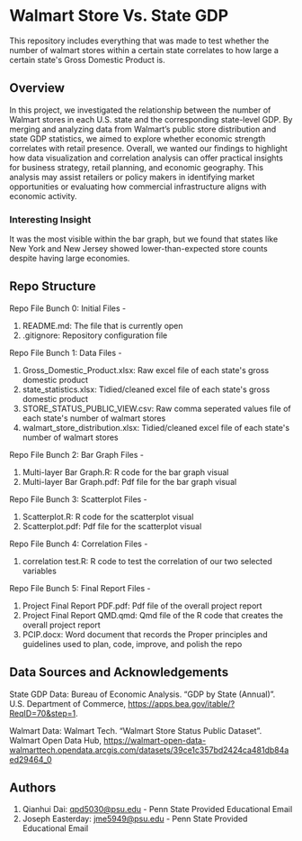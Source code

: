 # Walmart Store Vs. State GDP

This repository includes everything that was made to test whether the number of walmart stores within a certain state correlates to how large a certain state's Gross Domestic Product is.

## Overview

In this project, we investigated the relationship between the number of Walmart stores in each U.S. state and the corresponding state-level GDP. By merging and analyzing data from Walmart’s public store distribution and state GDP statistics, we aimed to explore whether economic strength correlates with retail presence. Overall, we wanted our findings to highlight how data visualization and correlation analysis can offer practical insights for business strategy, retail planning, and economic geography. This analysis may assist retailers or policy makers in identifying market opportunities or evaluating how commercial infrastructure aligns with economic activity.

### Interesting Insight

It was the most visible within the bar graph, but we found that states like New York and New Jersey showed lower-than-expected store counts despite having large economies.

## Repo Structure

Repo File Bunch 0: Initial Files - 
1) README.md: The file that is currently open 
2) .gitignore: Repository configuration file 

Repo File Bunch 1: Data Files -
1) Gross_Domestic_Product.xlsx: Raw excel file of each state's gross domestic product 
2) state_statistics.xlsx: Tidied/cleaned excel file of each state's gross domestic product 
3) STORE_STATUS_PUBLIC_VIEW.csv: Raw comma seperated values file of each state's number of walmart stores 
4) walmart_store_distribution.xlsx: Tidied/cleaned excel file of each state's number of walmart stores 

Repo File Bunch 2: Bar Graph Files - 
1) Multi-layer Bar Graph.R: R code for the bar graph visual 
2) Multi-layer Bar Graph.pdf: Pdf file for the bar graph visual 

Repo File Bunch 3: Scatterplot Files - 
1) Scatterplot.R: R code for the scatterplot visual 
2) Scatterplot.pdf: Pdf file for the scatterplot visual
    
Repo File Bunch 4: Correlation Files - 
1) correlation test.R: R code to test the correlation of our two selected variables 

Repo File Bunch 5: Final Report Files - 
1) Project Final Report PDF.pdf: Pdf file of the overall project report 
2) Project Final Report QMD.qmd: Qmd file of the R code that creates the overall project report
3) PCIP.docx: Word document that records the Proper principles and guidelines used to plan, code, improve, and polish the repo

## Data Sources and Acknowledgements

State GDP Data:
Bureau of Economic Analysis. “GDP by State (Annual)”. U.S. Department of Commerce, https://apps.bea.gov/itable/?ReqID=70&step=1.

Walmart Data:
Walmart Tech. “Walmart Store Status Public Dataset”. Walmart Open Data Hub, https://walmart-open-data-walmarttech.opendata.arcgis.com/datasets/39ce1c357bd2424ca481db84aed29464_0

## Authors

1) Qianhui Dai: qpd5030@psu.edu - Penn State Provided Educational Email
2) Joseph Easterday: jme5949@psu.edu - Penn State Provided Educational Email
